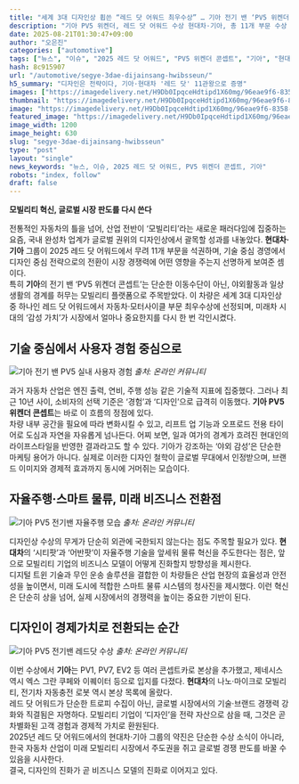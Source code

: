 ```yaml
---
title: "세계 3대 디자인상 휩쓴 “레드 닷 어워드 최우수상” … 기아 전기 밴 ‘PV5 위켄더 콘셉트"
description: "기아 PV5 위켄더, 레드 닷 어워드 수상 현대차·기아, 총 11개 부문 수상 ..."
date: 2025-08-21T01:30:47+09:00
author: "오은진"
categories: ["automotive"]
tags: ["뉴스", "이슈", "2025 레드 닷 어워드", "PV5 위켄더 콘셉트", "기아", "현대차", "전기밴시장", "자동차디자인트렌드"]
hash: 8c915907
url: "/automotive/segye-3dae-dijainsang-hwibsseun/"
h5_summary: "디자인은 전략이다, 기아·현대차 '레드 닷' 11관왕으로 증명"
images: ["https://imagedelivery.net/H9Db0IpqceHdtipd1X60mg/96eae9f6-8358-4850-2e68-52e529ce4c00/public", "https://imagedelivery.net/H9Db0IpqceHdtipd1X60mg/bd12a6fa-c04f-4307-9a4b-d993db4a5f00/public", "https://imagedelivery.net/H9Db0IpqceHdtipd1X60mg/b44dcbeb-9692-421a-c6c2-4443ecca2700/public", "https://imagedelivery.net/H9Db0IpqceHdtipd1X60mg/f5bf763e-6eb1-416e-9c50-43541a672400/public"]
thumbnail: "https://imagedelivery.net/H9Db0IpqceHdtipd1X60mg/96eae9f6-8358-4850-2e68-52e529ce4c00/public"
image: "https://imagedelivery.net/H9Db0IpqceHdtipd1X60mg/96eae9f6-8358-4850-2e68-52e529ce4c00/public"
featured_image: "https://imagedelivery.net/H9Db0IpqceHdtipd1X60mg/96eae9f6-8358-4850-2e68-52e529ce4c00/public"
image_width: 1200
image_height: 630
slug: "segye-3dae-dijainsang-hwibsseun"
type: "post"
layout: "single"
news_keywords: "뉴스, 이슈, 2025 레드 닷 어워드, PV5 위켄더 콘셉트, 기아"
robots: "index, follow"
draft: false
---
```


**모빌리티 혁신, 글로벌 시장 판도를 다시 쓴다**

전통적인 자동차의 틀을 넘어, 산업 전반이 ‘모빌리티’라는 새로운 패러다임에 집중하는 요즘, 국내 완성차 업계가 글로벌 권위의 디자인상에서 괄목할 성과를 내놓았다. **현대차·기아** 그룹이 2025 레드 닷 어워드에서 무려 11개 부문을 석권하며, 기술 중심 경영에서 디자인 중심 전략으로의 전환이 시장 경쟁력에 어떤 영향을 주는지 선명하게 보여준 셈이다.  
특히 **기아**의 전기 밴 ‘PV5 위켄더 콘셉트’는 단순한 이동수단이 아닌, 야외활동과 일상생활의 경계를 허무는 모빌리티 플랫폼으로 주목받았다. 이 차량은 세계 3대 디자인상 중 하나인 레드 닷 어워드에서 자동차·모터사이클 부문 최우수상에 선정되며, 미래차 시대의 ‘감성 가치’가 시장에서 얼마나 중요한지를 다시 한 번 각인시켰다.

## 기술 중심에서 사용자 경험 중심으로

![기아 전기 밴 PV5 실내 사용자 경험](https://imagedelivery.net/H9Db0IpqceHdtipd1X60mg/b44dcbeb-9692-421a-c6c2-4443ecca2700/public)
*출처: 온라인 커뮤니티*


과거 자동차 산업은 엔진 출력, 연비, 주행 성능 같은 기술적 지표에 집중했다. 그러나 최근 10년 사이, 소비자의 선택 기준은 ‘경험’과 ‘디자인’으로 급격히 이동했다. **기아 PV5 위켄더 콘셉트**는 바로 이 흐름의 정점에 있다.  
차량 내부 공간을 필요에 따라 변화시킬 수 있고, 리프트 업 기능과 오프로드 전용 타이어로 도심과 자연을 자유롭게 넘나든다. 어찌 보면, 일과 여가의 경계가 흐려진 현대인의 라이프스타일을 반영한 결과라고도 할 수 있다. 기아가 강조하는 ‘야외 감성’은 단순한 마케팅 용어가 아니다. 실제로 이러한 디자인 철학이 글로벌 무대에서 인정받으며, 브랜드 이미지와 경제적 효과까지 동시에 거머쥐는 모습이다.

## 자율주행·스마트 물류, 미래 비즈니스 전환점

![기아 PV5 전기밴 자율주행 모습](https://imagedelivery.net/H9Db0IpqceHdtipd1X60mg/bd12a6fa-c04f-4307-9a4b-d993db4a5f00/public)
*출처: 온라인 커뮤니티*


디자인상 수상의 무게가 단순히 외관에 국한되지 않는다는 점도 주목할 필요가 있다. **현대차**의 ‘시티팟’과 ‘어반팟’이 자율주행 기술을 앞세워 물류 혁신을 주도한다는 점은, 앞으로 모빌리티 기업의 비즈니스 모델이 어떻게 진화할지 방향성을 제시한다.  
디지털 트윈 기술과 무인 운송 솔루션을 결합한 이 차량들은 산업 현장의 효율성과 안전성을 높이면서, 미래 도시에 적합한 스마트 물류 시스템의 청사진을 제시했다. 이런 혁신은 단순히 상을 넘어, 실제 시장에서의 경쟁력을 높이는 중요한 기반이 된다.

## 디자인이 경제가치로 전환되는 순간

![기아 PV5 전기밴 레드닷 수상](https://imagedelivery.net/H9Db0IpqceHdtipd1X60mg/f5bf763e-6eb1-416e-9c50-43541a672400/public)
*출처: 온라인 커뮤니티*


이번 수상에서 **기아**는 PV1, PV7, EV2 등 여러 콘셉트카로 본상을 추가했고, 제네시스 역시 엑스 그란 쿠페와 이퀘이터 등으로 입지를 다졌다. **현대차**의 나노·마이크로 모빌리티, 전기차 자동충전 로봇 역시 본상 목록에 올랐다.  
레드 닷 어워드가 단순한 트로피 수집이 아닌, 글로벌 시장에서의 기술·브랜드 경쟁력 강화와 직결됨은 자명하다. 모빌리티 기업이 ‘디자인’을 전략 자산으로 삼을 때, 그것은 곧 차별화된 고객 경험과 경제적 가치로 환원된다.  
2025년 레드 닷 어워드에서의 현대차·기아 그룹의 약진은 단순한 수상 소식이 아니라, 한국 자동차 산업이 미래 모빌리티 시장에서 주도권을 쥐고 글로벌 경쟁 판도를 바꿀 수 있음을 시사한다.  
결국, 디자인의 진화가 곧 비즈니스 모델의 진화로 이어지고 있다.
